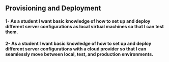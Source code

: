 ## Provisioning and Deployment

#### 1- As a student I want basic knowledge of how to set up and deploy different server configurations as local virtual machines so that I can test them.
#### 2- As a student I want basic knowledge of how to set up and deploy different server configurations with a cloud provider so that I can seamlessly move between local, test, and production environments.
